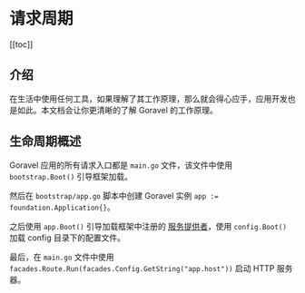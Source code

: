 # 请求周期

[[toc]]

## 介绍

在生活中使用任何工具，如果理解了其工作原理，那么就会得心应手，应用开发也是如此。本文档会让你更清晰的了解 Goravel 的工作原理。

## 生命周期概述

Goravel 应用的所有请求入口都是 `main.go` 文件，该文件中使用 `bootstrap.Boot()` 引导框架加载。

然后在 `bootstrap/app.go` 脚本中创建 Goravel 实例 `app := foundation.Application{}`。

之后使用 `app.Boot()` 引导加载框架中注册的 [服务提供者](服务提供者.md)，使用 `config.Boot()` 加载 config 目录下的配置文件。

最后，在 `main.go` 文件中使用 `facades.Route.Run(facades.Config.GetString("app.host"))` 启动 HTTP 服务器。
